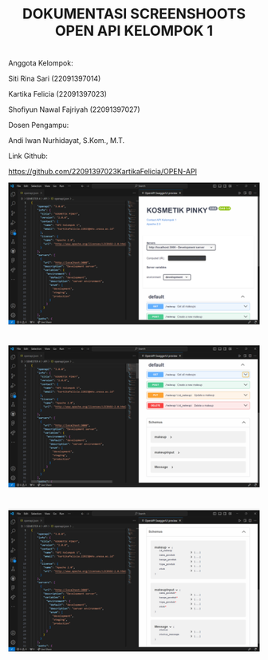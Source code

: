 <div align="center">
<h1>	DOKUMENTASI SCREENSHOOTS OPEN API KELOMPOK 1 </h>
<h1>	 </h>
</div>

Anggota Kelompok:

Siti Rina Sari          (22091397014)

Kartika Felicia         (22091397023)

Shofiyun Nawal Fajriyah (22091397027)


Dosen Pengampu:

<h> Andi Iwan Nurhidayat, S.Kom., M.T. </h>


<h> Link Github: </h>

<h> https://github.com/22091397023KartikaFelicia/OPEN-API </h>


![Alt text](https://github.com/22091397023KartikaFelicia/OPEN-API/blob/main/Screnshhot_folder/Cuplikan%20layar%202024-03-13%20141529.png)
<h1>	 </h>

![Alt text](https://github.com/22091397023KartikaFelicia/OPEN-API/blob/main/Screnshhot_folder/Cuplikan%20layar%202024-03-13%20141551.png)
<h1>	 </h>

![Alt text](https://github.com/22091397023KartikaFelicia/OPEN-API/blob/main/Screnshhot_folder/Cuplikan%20layar%202024-03-13%20141652.png)

